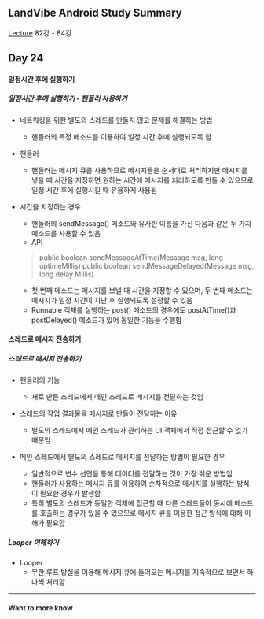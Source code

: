 ## LandVibe Android Study Summary
[Lecture](https://www.inflearn.com/course/do-it-%EC%95%88%EB%93%9C%EB%A1%9C%EC%9D%B4%EB%93%9C-%EC%95%B1-%ED%94%84%EB%A1%9C%EA%B7%B8%EB%9E%98%EB%B0%8D-%EC%95%88%EB%93%9C%EB%A1%9C%EC%9D%B4%EB%93%9C-%EA%B0%95%EC%A2%8C-2/) 82강 - 84강
## Day 24

#### 일정시간 후에 실행하기

##### 일정시간 후에 실행하기 - 핸들러 사용하기
+ 네트워킹을 위한 별도의 스레드를 만들지 않고 문제를 해결하는 방법
  - 핸들러의 특정 메소드를 이용하여 일정 시간 후에 실행되도록 함

+ 핸들러
  - 핸들러는 메시지 큐를 사용하므로 메시지들을 순서대로 처리하지만 메시지를 넣을 때 시간을 지정하면 원하는 시간에 메시지를 처리하도록 만들 수 있으므로 일정 시간 후에 실행시킬 때 유용하게 사용됨

+ 시간을 지정하는 경우
  - 핸들러의 sendMessage() 메소드와 유사한 이름을 가진 다음과 같은 두 가지 메소드를 사용할 수 있음
  - API
  > public boolean sendMessageAtTime(Message msg, long uptimeMillis)
  > public boolean sendMessageDelayed(Message msg, long delay Millis)

  - 첫 번째 메소드는 메시지를 보낼 때 시간을 지정할 수 있으며, 두 번째 메소드는 메시지가 일정 시간이 지난 후 실행되도록 설정할 수 있음
  - Runnable 객체를 실행하는 post() 메소드의 경우에도 postAtTime()과 postDelayed() 메소드가 있어 동일한 기능을 수행함

#### 스레드로 메시지 전송하기

##### 스레드로 메시지 전송하기
+ 핸들러의 기능
  - 새로 만든 스레드에서 메인 스레드로 메시지를 전달하는 것임

+ 스레드의 작업 결과물을 메시지로 만들어 전달하는 이유
  - 별도의 스레드에서 메인 스레드가 관리하는 UI 객체에서 직접 접근할 수 없기 때문임

+ 메인 스레드에서 별도의 스레드로 메시지를 전달하는 방법이 필요한 경우
  - 일반적으로 변수 선언을 통해 데이터를 전달하는 것이 가장 쉬운 방법임
  - 핸들러가 사용하는 메시지 큐를 이용하여 순차적으로 메시지를 실행하는 방식이 필요한 경우가 발생함
  - 특히 별도의 스레드가 동일한 객체에 접근할 때 다른 스레드들이 동시에 메소드를 호출하는 경우가 있을 수 있으므로 메시지 큐를 이용한 접근 방식에 대해 이해가 필요함

##### Looper 이해하기
+ Looper
  - 무한 루프 방실을 이용해 메시지 큐에 들어오는 메시지를 지속적으로 보면서 하나씩 처리함

--------
#### Want to more know
